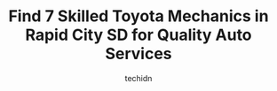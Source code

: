 ---
layout: ampstory
image: https://images.unsplash.com/photo-1608585793629-ec02326b1e4b?ixlib=rb-4.0.3&ixid=MnwxMjA3fDB8MHxwaG90by1wYWdlfHx8fGVufDB8fHx8&auto=format&fit=crop&w=640&h=853&q=80
author: techidn
featured: false
description: Discover the 7 best Toyota Mechanic in Rapid City SD, USA and ensure your vehicle receives the highest quality of care. These trusted professionals are known for their skill, knowledge, and 
title: Find 7 Skilled Toyota Mechanics in Rapid City SD for Quality Auto Services
cover:
   title: Find 7 Skilled Toyota Mechanics in Rapid City SD for Quality Auto Services
   subtitle: Rickpate
   background: https://images.unsplash.com/photo-1608585793629-ec02326b1e4b?ixlib=rb-4.0.3&ixid=MnwxMjA3fDB8MHxwaG90by1wYWdlfHx8fGVufDB8fHx8&auto=format&fit=crop&w=640&h=853&q=80

pages: 
 - layout: thirds
   top: <h1>#1 Affordable Automotive Repair & Sales</h1>
   bottom: "<p>Transmission on my Jeep sheared some gears while I was driving across the country, and I couldnt have found a better mechanic to stop in to. David was by far the best </p>"
   background: https://www.knot35.com/toplist/wp-content/uploads/2023/06/best-toyota-mechanic-1-in-rapid-city-sd-1685832291.jpeg
   backgroundblur: true
 - layout: thirds
   top: <h1>#2 Denny Menholt Toyota Service and Parts</h1>
   bottom: "<p>1920 E Mall Dr, Rapid City, SD 57701, United States</p>"
   background: https://www.knot35.com/toplist/wp-content/uploads/2023/06/best-toyota-mechanic-2-in-rapid-city-sd-1685832292.jpeg
   cta:
      link: https://www.knot35.com/toplist/find-7-skilled-toyota-mechanics-in-rapid-city-sd-for-quality-auto-services/
      text: Find 7 Skilled Toyota Mechanics in Rapid City SD for Quality Auto Services
 - layout: thirds
   top: <h1>#3 Honest Automotive</h1>
   bottom: "<p>315 1st St, Rapid City, SD 57701, United States</p>"
   background: https://www.knot35.com/toplist/wp-content/uploads/2023/06/best-toyota-mechanic-3-in-rapid-city-sd-1685832292.jpeg
   cta:
      link: https://www.knot35.com/toplist/find-7-skilled-toyota-mechanics-in-rapid-city-sd-for-quality-auto-services/
      text: Find 7 Skilled Toyota Mechanics in Rapid City SD for Quality Auto Services
 - layout: thirds
   top: <h1>#4 Belly Brothers Auto Tech</h1>
   bottom: "<p>2200 S Plaza Dr #2, Rapid City, SD 57702, United States</p>"
   background: https://images.unsplash.com/photo-1515405295579-ba7b45403062?ixlib=rb-4.0.3&ixid=MnwxMjA3fDB8MHxwaG90by1wYWdlfHx8fGVufDB8fHx8&auto=format&fit=crop&w=640&h=853&q=80
   cta:
      link: https://www.knot35.com/toplist/find-7-skilled-toyota-mechanics-in-rapid-city-sd-for-quality-auto-services/
      text: Find 7 Skilled Toyota Mechanics in Rapid City SD for Quality Auto Services
 - layout: thirds
   top: <h1>#5 Marks Auto Repair</h1>
   bottom: "<p>1708 E Saint Patrick St, Rapid City, SD 57703, United States</p>"
   background: https://images.unsplash.com/photo-1534312527009-56c7016453e6?ixlib=rb-4.0.3&ixid=MnwxMjA3fDB8MHxwaG90by1wYWdlfHx8fGVufDB8fHx8&auto=format&fit=crop&w=640&h=853&q=80
   cta:
      link: https://www.knot35.com/toplist/find-7-skilled-toyota-mechanics-in-rapid-city-sd-for-quality-auto-services/
      text: Find 7 Skilled Toyota Mechanics in Rapid City SD for Quality Auto Services
 - layout: thirds
   top: <h1>#6 Bobs Auto Service</h1>
   bottom: "<p>1027 Farlow Ave, Rapid City, SD 57701, United States</p>"
   background: https://images.unsplash.com/photo-1609083590460-7b8cc0ca65f8?ixlib=rb-4.0.3&ixid=MnwxMjA3fDB8MHxwaG90by1wYWdlfHx8fGVufDB8fHx8&auto=format&fit=crop&w=640&h=853&q=80
   cta:
      link: https://www.knot35.com/toplist/find-7-skilled-toyota-mechanics-in-rapid-city-sd-for-quality-auto-services/
      text: Find 7 Skilled Toyota Mechanics in Rapid City SD for Quality Auto Services
 - layout: thirds
   top: <h1>#7 Thomas Auto Service</h1>
   bottom: "<p>318 Oshkosh St, Rapid City, SD 57701, United States</p>"
   background: https://images.unsplash.com/photo-1591393223703-56fe1347ac62?ixlib=rb-4.0.3&ixid=MnwxMjA3fDB8MHxwaG90by1wYWdlfHx8fGVufDB8fHx8&auto=format&fit=crop&w=640&h=853&q=80
   cta:
      link: https://www.knot35.com/toplist/find-7-skilled-toyota-mechanics-in-rapid-city-sd-for-quality-auto-services/
      text: Find 7 Skilled Toyota Mechanics in Rapid City SD for Quality Auto Services
 - layout: thirds
   middle: Continue reading...
   background: https://images.unsplash.com/photo-1561679660-d00ee1e0dc8e?ixlib=rb-4.0.3&ixid=MnwxMjA3fDB8MHxwaG90by1wYWdlfHx8fGVufDB8fHx8&auto=format&fit=crop&w=640&h=853&q=80
   cta:
      link: https://www.knot35.com/toplist/find-7-skilled-toyota-mechanics-in-rapid-city-sd-for-quality-auto-services/
      text: Find 7 Skilled Toyota Mechanics in Rapid City SD for Quality Auto Services
      
---